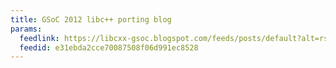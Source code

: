 ```yaml
---
title: GSoC 2012 libc++ porting blog
params:
  feedlink: https://libcxx-gsoc.blogspot.com/feeds/posts/default?alt=rss
  feedid: e31ebda2cce70087508f06d991ec8528
---
```

